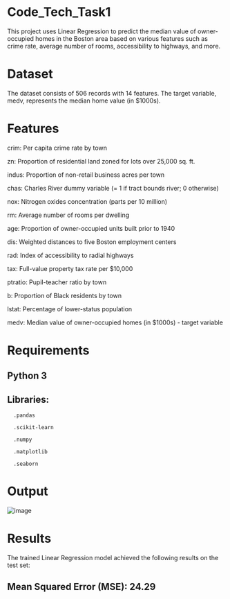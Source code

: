 # Code_Tech_Task1
This project uses Linear Regression to predict the median value of owner-occupied homes in the Boston area based on various features such as crime rate, average number of rooms, accessibility to highways, and more.

# Dataset
The dataset consists of 506 records with 14 features. The target variable, medv, represents the median home value (in $1000s).

# Features
crim: Per capita crime rate by town

zn: Proportion of residential land zoned for lots over 25,000 sq. ft.

indus: Proportion of non-retail business acres per town

chas: Charles River dummy variable (= 1 if tract bounds river; 0 otherwise)

nox: Nitrogen oxides concentration (parts per 10 million)

rm: Average number of rooms per dwelling

age: Proportion of owner-occupied units built prior to 1940

dis: Weighted distances to five Boston employment centers

rad: Index of accessibility to radial highways

tax: Full-value property tax rate per $10,000

ptratio: Pupil-teacher ratio by town

b: Proportion of Black residents by town

lstat: Percentage of lower-status population

medv: Median value of owner-occupied homes (in $1000s) - target variable


# Requirements

## Python 3

  ## Libraries:
   
      .pandas
      
      .scikit-learn
      
      .numpy
      
      .matplotlib
      
      .seaborn

# Output 

![image](https://github.com/user-attachments/assets/dec2dcd1-8c60-48c0-8b2f-c8ef0b5cf695)


# Results
The trained Linear Regression model achieved the following results on the test set:

## Mean Squared Error (MSE): 24.29

